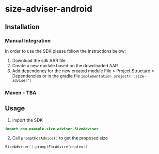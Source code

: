 # size-adviser-android

## Installation
### Manual Integration
In order to use the SDK please follow the instructions below:
1. Download the sdk AAR file
2. Create a new module based on the downloaded AAR 
3. Add dependency for the new created module File > Project Structure > Dependencies or in the gradle file `implementation project(':size-adviser')`

### Maven - TBA

## Usage
1. Import the SDK
```kotlin
import com.example.size_adviser.SizeAdviser
```

2. Call `promptForAdvice()` to get the proposed size
```kotlin
SizeAdviser().promptForAdvice(context)
```